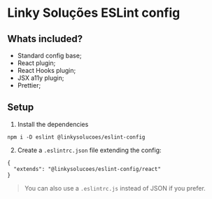 # Linky Soluções ESLint config

## Whats included?

- Standard config base;
- React plugin;
- React Hooks plugin;
- JSX a11y plugin;
- Prettier;

## Setup

1. Install the dependencies
```
npm i -D eslint @linkysolucoes/eslint-config
```

2. Create a `.eslintrc.json` file extending the config:
```
{
  "extends": "@linkysolucoes/eslint-config/react"
}
```

> You can also use a `.eslintrc.js` instead of JSON if you prefer.
